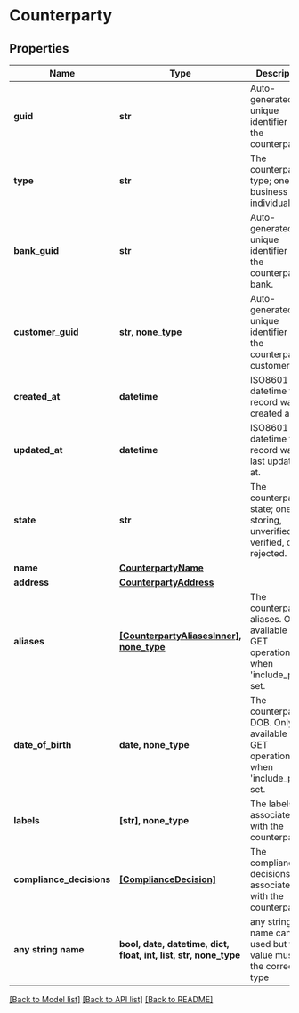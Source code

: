 # Counterparty


## Properties
Name | Type | Description | Notes
------------ | ------------- | ------------- | -------------
**guid** | **str** | Auto-generated unique identifier for the counterparty. | [optional] 
**type** | **str** | The counterparty type; one of business or individual. | [optional] 
**bank_guid** | **str** | Auto-generated unique identifier for the counterparty&#39;s bank. | [optional] 
**customer_guid** | **str, none_type** | Auto-generated unique identifier for the counterparty&#39;s customer. | [optional] 
**created_at** | **datetime** | ISO8601 datetime the record was created at. | [optional] 
**updated_at** | **datetime** | ISO8601 datetime the record was last updated at. | [optional] 
**state** | **str** | The counterparty state; one of storing, unverified, verified, or rejected. | [optional] 
**name** | [**CounterpartyName**](CounterpartyName.md) |  | [optional] 
**address** | [**CounterpartyAddress**](CounterpartyAddress.md) |  | [optional] 
**aliases** | [**[CounterpartyAliasesInner], none_type**](CounterpartyAliasesInner.md) | The counterparty&#39;s aliases. Only available for GET operations when &#39;include_pii&#39; is set. | [optional] 
**date_of_birth** | **date, none_type** | The counterparty&#39;s DOB. Only available for GET operations when &#39;include_pii&#39; is set. | [optional] 
**labels** | **[str], none_type** | The labels associated with the counterparty. | [optional] 
**compliance_decisions** | [**[ComplianceDecision]**](ComplianceDecision.md) | The compliance decisions associated with the counterparty. | [optional] 
**any string name** | **bool, date, datetime, dict, float, int, list, str, none_type** | any string name can be used but the value must be the correct type | [optional]

[[Back to Model list]](../README.md#documentation-for-models) [[Back to API list]](../README.md#documentation-for-api-endpoints) [[Back to README]](../README.md)


